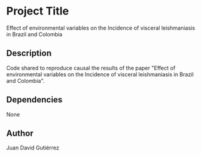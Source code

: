 # Project Title

Effect of environmental variables on the Incidence of visceral leishmaniasis in Brazil and Colombia

## Description

Code shared to reproduce causal the results of the paper "Effect of environmental variables on the Incidence of visceral leishmaniasis in Brazil and Colombia". 

## Dependencies

None


## Author

Juan David Gutiérrez  
